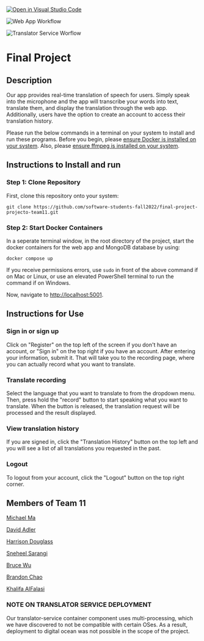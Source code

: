 [![Open in Visual Studio Code](https://classroom.github.com/assets/open-in-vscode-c66648af7eb3fe8bc4f294546bfd86ef473780cde1dea487d3c4ff354943c9ae.svg)](https://classroom.github.com/online_ide?assignment_repo_id=9574936&assignment_repo_type=AssignmentRepo)


![Web App Workflow](https://github.com/software-students-fall2022/final-project-projecto-team11/actions/workflows/web-app-workflow.yml/badge.svg)

![Translator Service Worflow](https://github.com/software-students-fall2022/final-project-projecto-team11/actions/workflows/translator-service-workflow.yml/badge.svg)

# Final Project

## Description
Our app provides real-time translation of speech for users. Simply speak into the microphone and the app will transcribe your words into text, translate them, and display the translation through the web app. Additionally, users have the option to create an account to access their translation history.

Please run the below commands in a terminal on your system to install and run these programs. Before you begin, please [ensure Docker is installed on your system](https://docs.docker.com/engine/install/). Also, please [ensure ffmpeg is installed on your system](https://ffmpeg.org/download.html).

## Instructions to Install and run

### Step 1: Clone Repository
First, clone this repository onto your system:
```
git clone https://github.com/software-students-fall2022/final-project-projecto-team11.git
```
### Step 2: Start Docker Containers
In a seperate terminal window, in the root directory of the project, start the docker containers for the web app and MongoDB database by using:
```
docker compose up
```
If you receive permissions errors, use `sudo` in front of the above command if on Mac or Linux, or use an elevated PowerShell terminal to run the command if on Windows.

Now, navigate to <http://localhost:5001>.

## Instructions for Use

### Sign in or sign up
Click on "Register" on the top left of the screen if you don't have an account, or "Sign in" on the top right if you have an account. After entering your information, submit it. That will take you to the recording page, where you can actually record what you want to translate.

### Translate recording
Select the language that you want to translate to from the dropdown menu. Then, press hold the "record" button to start speaking what you want to translate. When the button is released, the translation request will be processed and the result displayed.

### View translation history
If you are signed in, click the "Translation History" button on the top left and you will see a list of all translations you requested in the past.

### Logout
To logout from your account, click the "Logout" button on the top right corner.

## Members of Team 11
[Michael Ma](https://github.com/mma01us)

[David Adler](https://github.com/dov212)

[Harrison Douglass](https://github.com/hpdouglass)

[Sneheel Sarangi](https://github.com/Xarangi)

[Bruce Wu](https://github.com/bxw201)

[Brandon Chao](https:/github.com/Sciao)

[Khalifa AlFalasi](https:/github.com/Khalifa-AlFalasi)

### NOTE ON TRANSLATOR SERVICE DEPLOYMENT
Our translator-service container component uses multi-processing, which we have discovered to not be compatible with certain OSes. As a result, deployment to digital ocean was not possible in the scope of the project.

